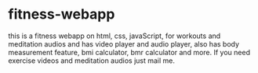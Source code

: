 # fitness-webapp
this is a fitness webapp on html, css, javaScript, for workouts and meditation audios and has video player and audio player, also has body measurement feature, bmi calculator, bmr calculator and more. If you need exercise videos and meditation audios just mail me.

